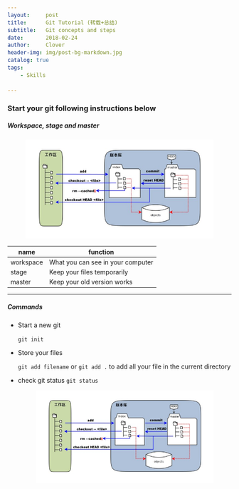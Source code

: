 ```yaml
---
layout:     post
title:      Git Tutorial (转载+总结)
subtitle:   Git concepts and steps
date:       2018-02-24
author:     Clover
header-img: img/post-bg-markdown.jpg
catalog: true
tags:
    - Skills

---
```


### Start your git following instructions below

##### Workspace, stage and master
<figure>
  <img src="/img/git-concept.jpg" alt="Image" />
</figure>

|    name    | function |
| ---------- | --- |
|workspace|What you can see in your computer|
|stage    |Keep your files temporarily|
|master   |Keep your old version works| 

______________________________________________

##### Commands

- Start a new git

    `git init`

- Store your files

    `git add filename` or `git add .` to add all your file in the current directory
    
- check git status
    `git status`
    <figure>
        <img src="/img/git-concept.jpg" alt="Image" />
    </figure>
    


